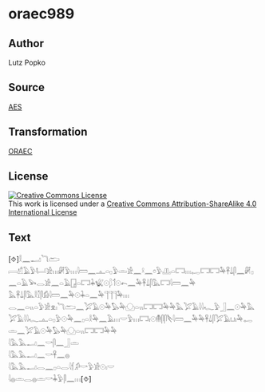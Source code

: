 # oraec989

## Author

Lutz Popko

## Source

[AES](https://github.com/simondschweitzer/aes)

## Transformation

[ORAEC](https://oraec.github.io/)

## License

<a rel="license" href="http://creativecommons.org/licenses/by-sa/4.0/"><img alt="Creative Commons License" style="border-width:0" src="https://i.creativecommons.org/l/by-sa/4.0/88x31.png" /></a><br />This work is licensed under a <a rel="license" href="http://creativecommons.org/licenses/by-sa/4.0/">Creative Commons Attribution-ShareAlike 4.0 International License</a>

## Text

[⯑]𓎛𓈖𓂝𓆓𓂧<br>
𓇯𓀸𓄿𓅱𓂡𓀀𓏥𓏞𓅱𓏥𓇋𓏠𓈖𓊵𓏏𓊪𓅱𓏛𓀀𓈖𓍲𓈖𓏌𓅱𓊚𓏏𓉐𓏥𓉻𓉐𓉐𓅆𓋹𓍑𓋴𓈖𓏞𓊪𓈖𓏏𓄿𓅨𓂋𓀀𓈖𓏏𓄿𓉗𓏏𓉐𓇓𓆤𓇳𓆄𓄊𓇳𓍉𓈖𓅆𓋹𓍑𓋴𓅓𓉐𓇋𓏠𓈖𓅆<br>
𓅓𓋹𓍑𓋴𓅓𓎛𓎿𓋴𓀁𓇋𓏠𓈖𓅆𓇳𓇓𓏏𓈖𓅆𓊹𓊹𓊹𓅆𓏥<br>
𓂋𓈖𓏏𓏭𓏏𓅱𓀀𓁷𓏤𓆓𓂧𓈖𓅯𓄿𓇳𓅆𓅃𓅆𓈌𓏏𓏭𓉐𓉐𓅆𓅆𓅓𓅯𓄿𓇋𓇋𓆑𓅱𓃀𓈖𓇳𓅆𓅓𓅯𓄿𓇋𓇋𓆑𓊵𓏏𓊪𓅱𓇳𓅆𓈖𓊪𓏏𓎛𓅆𓈖𓄿𓏥𓎟𓅱𓏥𓉐𓏤𓇳𓄟𓋴𓋴𓌸𓇋𓏠𓈖𓅆𓅆𓋹𓍑𓋴𓅯𓄿𓂓𓏤𓅆𓉻𓏛𓈖𓅯𓄿𓇳𓅆𓅃𓅆𓈌𓏏𓏭𓉐𓉐𓅆𓅆<br>
𓇋𓅓𓅓𓂝𓈖𓎡𓋴𓈖𓃀𓏛<br>
𓇋𓅓𓅓𓂝𓈖𓎡𓋹𓈖𓐍<br>
𓇋𓅓𓅓𓂝𓂋𓈖𓊪𓏏𓂋𓇋𓆴𓀔𓎡𓅱𓀀𓇳𓏤𓎟<br>
𓇋𓐍𓏛𓂋𓐍𓏛𓎡𓇓𓅱𓋴𓈖𓏥[⯑]<br>
